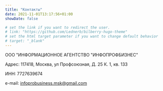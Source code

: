 ```yaml
---
title: "Контакты"
date: 2021-11-01T13:17:56+01:00
showDate: false

# set the link if you want to redirect the user.
# link: "https://github.com/Lednerb/bilberry-hugo-theme"
# set the html target parameter if you want to change default behavior
# target: "_blank"
---
```

ООО "ИНФОРМАЦИОННОЕ АГЕНТСТВО "ИНФОПРОФБИЗНЕС"

Адрес: 117418, Москва, ул Профсоюзная, Д. 25 К. 1, кв. 133

ИНН: 7727639674

e-mail: infoprobusiness.msk@gmail.com